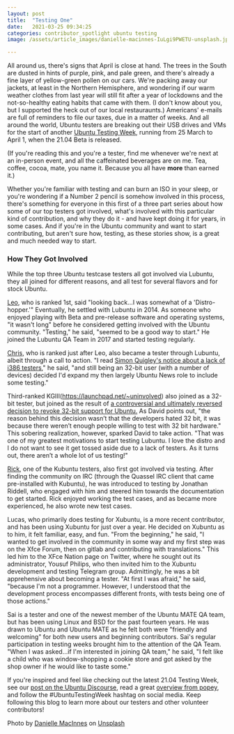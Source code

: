 ```yaml
---
layout: post
title:  "Testing One"
date:   2021-03-25 09:34:25
categories: contributor_spotlight ubuntu testing 
image: /assets/article_images/danielle-macinnes-IuLgi9PWETU-unsplash.jpg

---
```


All around us, there's signs that April is close at hand. The trees in the South are dusted in hints of purple, pink, and pale green, and there's already a fine layer of yellow-green pollen on our cars. We're packing away our jackets, at least in the Northern Hemisphere, and wondering if our warm weather clothes from last year will still fit after a year of lockdowns and the not-so-healthy eating habits that came with them. (I don't know about you, but I supported the heck out of our local restauraunts.) Americans' e-mails are full of reminders to file our taxes, due in a matter of weeks. And all around the world, Ubuntu testers are breaking out their USB drives and VMs for the start of another [Ubuntu Testing Week](https://discourse.ubuntu.com/t/ubuntu-21-04-testing-week/21519), running from 25 March to April 1, when the 21.04 Beta is released.

(If you're reading this and you're a tester, find me whenever we're next at an in-person event, and all the caffeinated beverages are on me. Tea, coffee, cocoa, mate, you name it. Because you all have **more** than earned it.)

Whether you're familiar with testing and can burn an ISO in your sleep, or you're wondering if a Number 2 pencil is somehow involved in this process, there's something for everyone in this first of a three part series about how some of our top testers got involved, what's involved with this particular kind of contribution, and why they do it - and have kept doing it for years, in some cases. And if you're in the Ubuntu community and want to start contributing, but aren't sure how, testing, as these stories show, is a great and much needed way to start.

### How They Got Involved

While the top three Ubuntu testcase testers all got involved via Lubuntu, they all joined for different reasons, and all test for several flavors and for stock Ubuntu. 

[Leo](https://launchpad.net/~leok), who is ranked 1st, said "looking back...I was somewhat of a 'Distro-hopper.'" Eventually, he settled with Lubuntu in 2014. As someone who enjoyed playing with Beta and pre-release software and operating systems, "it wasn't long" before he considered getting involved with the Ubuntu community. "Testing," he said, "seemed to be a good way to start." He joined the Lubuntu QA Team in 2017 and started testing regularly.

[Chris](https://launchpad.net/~guiverc), who is ranked just after Leo, also became a tester through Lubuntu, albeit through a call to action. "I read [Simon Quigley's notice about a lack of i386 testers](https://lubuntu.me/this-week-in-lubuntu-development-7/)," he said, "and still being an 32-bit user (with a number of devices) decided I'd expand my then largely Ubuntu News role to include some testing."

Third-ranked KGIII(https://launchpad.net/~uninvolved) also joined as a 32-bit tester, but joined as the result of [a controversial and ultimately reversed decision to revoke 32-bit support for Ubuntu.](https://ubuntu.com/blog/statement-on-32-bit-i386-packages-for-ubuntu-19-10-and-20-04-lts) As David points out, "the reason behind this decision wasn’t that the developers hated 32 bit, it was because there weren’t enough people willing to test with 32 bit hardware." This sobering realization, however, sparked David to take action. "That was one of my greatest motivations to start testing Lubuntu. I love the distro and I do not want to see it get tossed aside due to a lack of testers. As it turns out, there aren’t a whole lot of us testing!"

[Rick](https://launchpad.net/~rick-timmis), one of the Kubuntu testers, also first got involved via testing. After finding the community on IRC (through the Quassel IRC client that came pre-installed with Kubuntu), he was introduced to testing by Jonathan Riddell, who engaged with him and steered him towards the documentation to get started. Rick enjoyed working the test cases, and as became more experienced, he also wrote new test cases.

Lucas, who primarily does testing for Xubuntu, is a more recent contributor, and has been using Xubuntu for just over a year. He decided on Xubuntu as to him, it felt familiar, easy, and fun. "From the beginning," he said, "I wanted to get involved in the community in some way and my first step was on the Xfce Forum, then on gitlab and contributing with translations." This led him to the XFce Nation page on Twitter, where he sought out its administrator, Yousuf Philips, who then invited him to the Xubuntu development and testing Telegram group. Admittingly, he was a bit apprehensive about becoming a tester. "At first I was afraid," he said, "because I'm not a programmer. However, I understood that the development process encompasses different fronts, with tests being one of those actions."

Sai is a tester and one of the newest member of the Ubuntu MATE QA team, but has been using Linux and BSD for the past fourteen years. He was drawn to Ubuntu and Ubuntu MATE as he felt both were "friendly and welcoming" for both new users and beginning contributors. Sai's regular participation in testing weeks brought him to the attention of the QA Team. "When I was asked...if I'm interested in joining QA team," he said, "I felt like a child who was window-shopping a cookie store and got asked by the shop owner if he would like to taste some."

If you're inspired and feel like checking out the latest 21.04 Testing Week, see our [post on the Ubuntu Discourse](https://discourse.ubuntu.com/t/ubuntu-21-04-testing-week/21519), read a great [overview from popey](https://popey.com/blog/2021/03/ubuntu-21.04-testing-week/), and follow the #UbuntuTestingWeek hashtag on social media. Keep following this blog to learn more about our testers and other volunteer contributors!

Photo by [Danielle MacInnes](https://unsplash.com/@dsmacinnes) on [Unsplash](https://www.unsplash.com)



